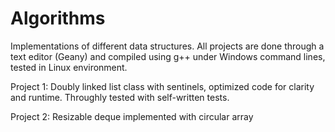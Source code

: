 # Algorithms

Implementations of different data structures.
All projects are done through a text editor (Geany) and compiled using g++ under Windows command lines, tested in Linux environment.

Project 1: Doubly linked list class with sentinels, optimized code for clarity and runtime. Throughly tested with self-written tests.

Project 2: Resizable deque implemented with circular array 
